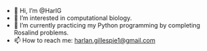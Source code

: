 - 👋 Hi, I’m @HarlG
- 👀 I’m interested in computational biology. 
- 🌱 I’m currently practicing my Python programming by completing Rosalind problems.
- 📫 How to reach me: harlan.gillespie1@gmail.com

<!---
HarlG/HarlG is a ✨ special ✨ repository because its `README.md` (this file) appears on your GitHub profile.
You can click the Preview link to take a look at your changes.
--->
